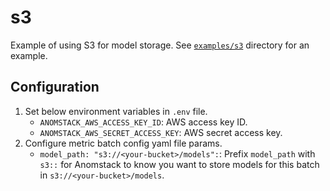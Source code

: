 # s3

Example of using S3 for model storage. See [`examples/s3`](/metrics/examples/s3/) directory for an example.

## Configuration

1. Set below environment variables in `.env` file.
    - `ANOMSTACK_AWS_ACCESS_KEY_ID`: AWS access key ID.
    - `ANOMSTACK_AWS_SECRET_ACCESS_KEY`: AWS secret access key.
1. Configure metric batch config yaml file params.
    - `model_path: "s3://<your-bucket>/models":`: Prefix `model_path` with `s3::` for Anomstack to know you want to store models for this batch in `s3://<your-bucket>/models`.
